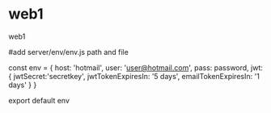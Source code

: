 # web1
web1

#add server/env/env.js path and file

const env = {
  host: 'hotmail',
  user: 'user@hotmail.com',
  pass: password,
  jwt: {
    jwtSecret:'secretkey',
    jwtTokenExpiresIn: '5 days',
    emailTokenExpiresIn: '1 days'
  }
}

export default env
